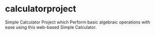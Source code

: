 # calculatorproject
Simple Calculator Project which Perform basic algebraic operations with ease using this web-based Simple Calculator.
